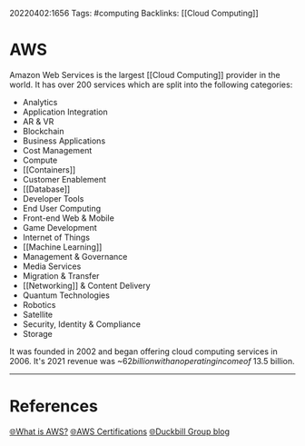 20220402:1656
Tags: #computing
Backlinks: [[Cloud Computing]]
# AWS
Amazon Web Services is the largest [[Cloud Computing]] provider in the world.
It has over 200 services which are split into the following categories:
- Analytics
- Application Integration
- AR & VR
- Blockchain
- Business Applications
- Cost Management
- Compute
- [[Containers]]
- Customer Enablement
- [[Database]]
- Developer Tools
- End User Computing
- Front-end Web & Mobile
- Game Development
- Internet of Things
- [[Machine Learning]]
- Management & Governance
- Media Services
- Migration & Transfer
- [[Networking]] & Content Delivery
- Quantum Technologies
- Robotics
- Satellite
- Security, Identity & Compliance
- Storage

It was founded in 2002 and began offering cloud computing services in 2006. It's 2021 revenue was ~$62 billion with an operating income of ~$13.5 billion.

---
# References
[🌐What is AWS?](https://aws.amazon.com/what-is-aws/)
[🌐AWS Certifications](https://aws.amazon.com/certification/)
[🌐Duckbill Group blog](https://www.duckbillgroup.com/blog/)